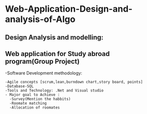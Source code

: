 # Web-Application-Design-and-analysis-of-Algo

Design Analysis and modelling:
-
Web application for Study abroad program(Group Project)
  -
  -Software Development methodology:
  
    -Agile concepts [scrum,lean,burndown chart,story board, points]
    -Database-SQL
    -Tools and Technology: .Net and Visual studio
    - Major goal to Achieve :
      -Survey(Mention the habbits)
      -Roomate matching
      -Allocation of roomates
      
